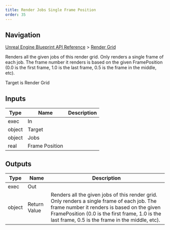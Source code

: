 ```yaml
---
title: Render Jobs Single Frame Position
order: 35
---
```

## Navigation

[Unreal Engine Blueprint API Reference](https://dev.epicgames.com/documentation/en-us/unreal-engine/BlueprintAPI) > [Render Grid](https://dev.epicgames.com/documentation/en-us/unreal-engine/BlueprintAPI/RenderGrid)

Renders all the given jobs of this render grid. Only renders a single frame of each job. The frame number it renders is based on the given FramePosition (0.0 is the first frame, 1.0 is the last frame, 0.5 is the frame in the middle, etc).

Target is Render Grid

## Inputs

| Type | Name | Description |
| --- | --- | --- |
| exec | In |  |
| object | Target |  |
| object | Jobs |  |
| real | Frame Position |  |

## Outputs

| Type | Name | Description |
| --- | --- | --- |
| exec | Out |  |
| object | Return Value | Renders all the given jobs of this render grid. Only renders a single frame of each job. The frame number it renders is based on the given FramePosition (0.0 is the first frame, 1.0 is the last frame, 0.5 is the frame in the middle, etc). |
